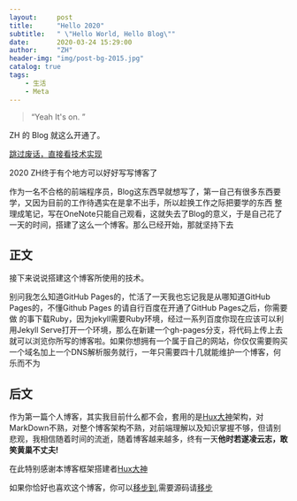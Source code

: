 ```yaml
---
layout:     post
title:      "Hello 2020"
subtitle:   " \"Hello World, Hello Blog\""
date:       2020-03-24 15:29:00
author:     "ZH"
header-img: "img/post-bg-2015.jpg"
catalog: true
tags:
    - 生活
    - Meta
---
```


> “Yeah It's on. ”


ZH 的 Blog 就这么开通了。

[跳过废话，直接看技术实现 ](#build) 

2020 ZH终于有个地方可以好好写写博客了

作为一名不合格的前端程序员，Blog这东西早就想写了，第一自己有很多东西要学，又因为目前的工作待遇实在是拿不出手，所以趁换工作之际把要学的东西
整理成笔记，写在OneNote只能自己观看，这就失去了Blog的意义，于是自己花了一天的时间，搭建了这么一个博客。那么已经开始，那就坚持下去

<p id = "build"></p>

## 正文

接下来说说搭建这个博客所使用的技术。

别问我怎么知道GitHub Pages的，忙活了一天我也忘记我是从哪知道GitHub Pages的，不懂Github Pages 的请自行百度在开通了GitHub Pages之后，你需要做
的事下载Ruby，因为jekyll需要Ruby环境，经过一系列百度你现在应该可以利用Jekyll Serve打开一个环境，那么在新建一个gh-pages分支，将代码上传上去就可以浏览你所写的博客啦。如果你想拥有一个属于自己的网站，你仅仅需要购买一个域名加上一个DNS解析服务就行，一年只需要四十几就能维护一个博客，何乐而不为

## 后文

作为第一篇个人博客，其实我目前什么都不会，套用的是[Hux大神](http://huangxuan.me/)架构，对MarkDown不熟，对整个博客架构不熟，对前端理解以及知识掌握不够，但请别悲观，我相信随着时间的流逝，随着博客越来越多，终有一天**他时若遂凌云志，敢笑黄巢不丈夫!**

在此特别感谢本博客框架搭建者[Hux大神](http://huangxuan.me/)

如果你恰好也喜欢这个博客，你可以[移步到](https://langtao.ltd/),需要源码请[移步](https://github.com/sisliu/sliver.github.io/tree/gh-pages)